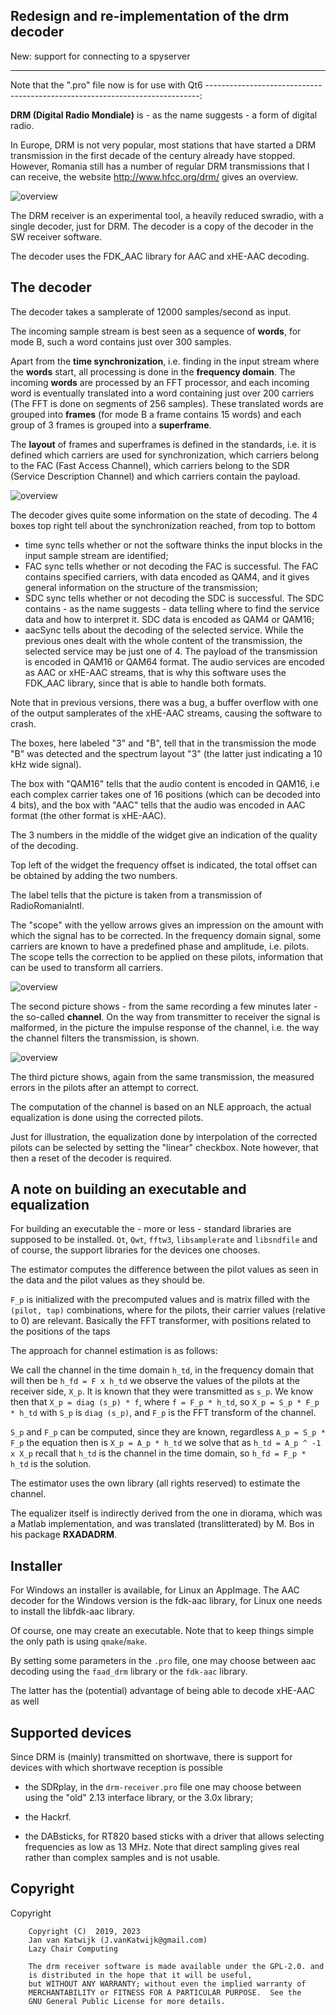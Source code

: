 
Redesign and re-implementation of the drm decoder
-----------------------------------------------------------------------------
New: support for connecting to a spyserver

-------------------------------------------------------------------------------
Note that the ".pro" file now is for use with Qt6
----------------------------------------------------------------------------:


**DRM (Digital Radio Mondiale)** is - as the name suggests - a form of digital
radio. 

In Europe, DRM is not very popular, most stations that have started a DRM 
transmission in the first decade of the century already have stopped. However, 
Romania still has a number of regular DRM transmissions that I can receive, 
the website http://www.hfcc.org/drm/ gives an overview.

![overview](/drm-receiver.png?raw=true)

The DRM receiver is an experimental tool, a heavily reduced swradio, with a 
single decoder, just for DRM. The decoder is a copy of the decoder in the 
SW receiver software.

The decoder uses the FDK_AAC library for AAC and xHE-AAC decoding.


The decoder
-----------------------------------------------------------------------

The decoder takes a samplerate of 12000 samples/second as input. 

The incoming sample stream is best seen as a sequence of **words**,
for mode B, such a word contains just over 300 samples.

Apart from the **time synchronization**, i.e. finding in the input stream
where the **words** start, all processing is done in the **frequency domain**.
The incoming **words** are processed by an FFT processor,
and each incoming word is eventually translated into a word
containing just over 200 carriers (The FFT is done on segments of 256 samples).
These translated words are grouped into **frames** (for mode B a frame
contains 15 words) and each group of 3 frames is grouped into a **superframe**.

The **layout** of frames and superframes is defined in the standards,
i.e. it is defined which carriers are used for synchronization, which carriers
belong to the FAC (Fast Access Channel), which carriers belong to the
SDR (Service Description Channel) and which carriers contain the payload.

![overview](/drm-decoder-1.png?raw=true)

The decoder gives quite some information on the state of decoding. The 4 boxes 
top right tell about the synchronization reached, from top to bottom

 * time sync tells whether or not the software thinks the input blocks
in the input sample stream are identified;
 * FAC sync tells whether or not decoding the FAC is successful.
The FAC contains specified carriers, with data encoded as QAM4, and
it gives general information on the structure of the transmission;
 * SDC sync tells whether or not decoding the SDC is successful.
The SDC contains - as the name suggests - data telling where to find
the service data and how to interpret it.
SDC data is encoded as QAM4 or QAM16;
 * aacSync tells about the decoding of the selected service. While the previous
ones dealt with the whole content of the transmission, the selected service
may be just one of 4. The payload of the transmission is encoded in QAM16
or QAM64 format. The audio services are encoded as AAC or xHE-AAC
streams, that is why this software uses the FDK_AAC library, since that
is able to handle both formats.

Note that in previous versions, there was a bug, a buffer overflow with
one of the output samplerates of the xHE-AAC streams, causing the software
to crash.

The boxes, here labeled "3" and "B", tell that in the transmission the
mode "B" was detected and the spectrum layout "3" (the latter just indicating
a 10 kHz wide signal).

The box with "QAM16" tells that the audio content is encoded in QAM16, i.e
each complex carrier takes one of 16 positions (which can be decoded into 
4 bits), and the box with "AAC" tells that the audio was encoded in AAC format
(the other format is xHE-AAC).

The 3 numbers in the middle of the widget give an indication of the quality 
of the decoding.

Top left of the widget the frequency offset is indicated,
the total offset can be obtained by adding the two numbers.

The label tells that the picture is taken from a transmission
of RadioRomaniaIntl.

The "scope" with the yellow arrows gives an impression on the amount
with which the signal has to be corrected. In the frequency domain
signal, some carriers are known to have a predefined phase and amplitude,
i.e. pilots. The scope tells the correction to be applied on these
pilots, information that can be used to transform all carriers.

![overview](/drm-decoder-2.png?raw=true)

The second picture shows - from the same recording a few minutes later - the
so-called **channel**. On the way from transmitter to receiver the signal
is malformed, in the picture the impulse response of the channel, i.e.
the way the channel filters the transmission, is shown.

![overview](/drm-decoder-3.png?raw=true)

The third picture shows, again from the same transmission, the measured 
errors in the pilots after an attempt to correct.

The computation of the channel is based on an NLE approach, the actual
equalization is done using the corrected pilots.

Just for illustration, the equalization done by interpolation
of the corrected pilots can be selected by setting the "linear" checkbox.
Note however, that then a reset of the decoder is required.


A note on building an executable and equalization
--------------------------------------------------------------------------

For building an executable the - more or less - standard libraries
are supposed to be installed.
`Qt`, `Qwt`, `fftw3`, `libsamplerate` and `libsndfile` and of course, the
support libraries for the devices one chooses.

The estimator computes the difference between the pilot values as
seen in the data and the pilot values as they should be.
	
`F_p` is initialized with the precomputed values and is
matrix filled with the `(pilot, tap)` combinations, where for the
pilots, their carrier values (relative to 0) are relevant. 
Basically the FFT transformer, with positions related to
the positions of the taps

The approach for channel estimation is as follows:

We call the channel in the time domain `h_td`,
in the frequency domain that will then be `h_fd = F x h_td`
we observe the values of the pilots at the receiver
side, `X_p`. It is known that they were transmitted as `s_p`. 
We know then that `X_p = diag (s_p) * f`, where `f = F_p * h_td`, 
so `X_p = S_p * F_p * h_td` with `S_p` is `diag (s_p)`, 
and `F_p` is the FFT transform of the channel.

`S_p` and `F_p` can be computed, since they are known, regardless
`A_p = S_p * F_p` the equation then is `X_p = A_p * h_td`
we solve that as `h_td = A_p ^ -1 x X_p`
recall that `h_td` is the channel in the time domain, so
`h_fd = F_p * h_td` is the solution.

The estimator uses the own library (all rights reserved) to
estimate the channel.

The equalizer itself is indirectly derived from the one in diorama, which 
was a Matlab implementation, and was translated (translitterated) by M. Bos
in his package **RXADADRM**.


Installer
----------------------------------------------------------------------------

For Windows an installer is available, for Linux an AppImage.
The AAC decoder for the Windows version is the fdk-aac library,
for Linux one needs to install the libfdk-aac library.

Of course, one may create an executable. Note that to keep things simple
the only path is using `qmake`/`make`.

By setting some parameters in the `.pro` file, one may choose between
aac decoding using the `faad_drm` library or the `fdk-aac` library.

The latter has the (potential) advantage of being able to decode xHE-AAC
as well


Supported devices
-------------------------------------------------------------------------------

Since DRM is (mainly) transmitted on shortwave, there is support for
devices with which shortwave reception is possible

 * the SDRplay,  in the `drm-receiver.pro` file one may choose between using  the "old"
2.13 interface library, or the 3.0x library;

 * the Hackrf. 

 * the DABsticks, for RT820 based sticks with a driver that allows selecting frequencies
as low as 13 MHz. Note that direct sampling gives real rather than complex samples and is not usable.


Copyright
-------------------------------------------------------------------------------

 Copyright

        Copyright (C)  2019, 2023
        Jan van Katwijk (J.vanKatwijk@gmail.com)
        Lazy Chair Computing

        The drm receiver software is made available under the GPL-2.0. and
        is distributed in the hope that it will be useful,
        but WITHOUT ANY WARRANTY; without even the implied warranty of
        MERCHANTABILITY or FITNESS FOR A PARTICULAR PURPOSE.  See the
        GNU General Public License for more details.

